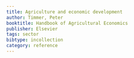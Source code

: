 ```yaml
---
title: Agriculture and economic development
author: Timmer, Peter
booktitle: Handbook of Agricultural Economics
publisher: Elsevier
tags: sector
bibtype: incollection
category: reference
---
```

